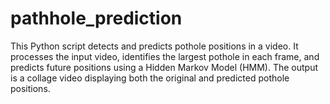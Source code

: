 # pathhole_prediction
This Python script detects and predicts pothole positions in a video. It processes the input video, identifies the largest pothole in each frame, and predicts future positions using a Hidden Markov Model (HMM). The output is a collage video displaying both the original and predicted pothole positions.

